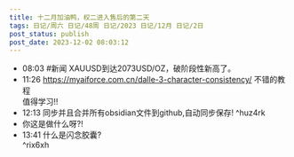 ```yaml
---
title: 十二月加油鸭，权二进入售后的第二天
tags: 日记/周六 日记/48周 日记/2023 日记/12月 日记/2日
post_status: publish
post_date: 2023-12-02 08:03:12 
---
```


- 08:03 #新闻 XAUUSD到达2073USD/OZ，破阶段性新高了。
- 11:26 https://myaiforce.com.cn/dalle-3-character-consistency/ 不错的教程<br>值得学习!!
- 12:13 同步并且合并所有obsidian文件到github,自动同步保存! ^huz4rk
- 你这是做什么呀?!
- 13:41 什么是闪念胶囊?<br> ^rix6xh